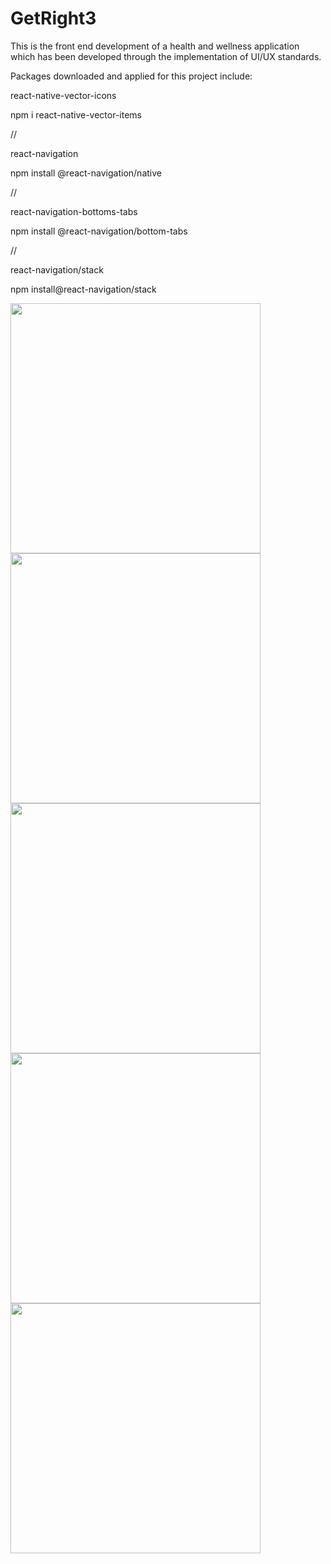 # GetRight3
This is the front end development of a health and wellness application which has been developed through the implementation of UI/UX standards.

Packages downloaded and applied for this project include:

react-native-vector-icons

npm i react-native-vector-items

//

react-navigation 

npm install @react-navigation/native

//

react-navigation-bottoms-tabs

npm install @react-navigation/bottom-tabs

//
 
react-navigation/stack

npm install@react-navigation/stack

<img src ='screenshots/IMG_7127.PNG' width='400'>
<img src ='screenshots/IMG_7128.PNG' width='400'>
<img src ='screenshots/IMG_7118.PNG' width='400'>
<img src ='screenshots/IMG_7123.PNG' width='400'>
<img src ='screenshots/IMG_7124.PNG' width='400'>


 










